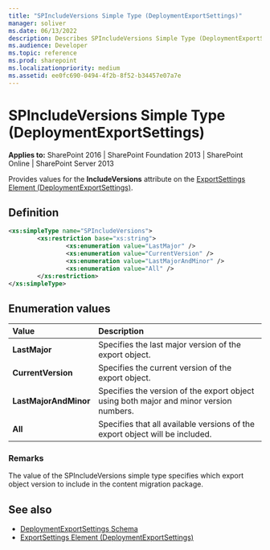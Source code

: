 ```yaml
---
title: "SPIncludeVersions Simple Type (DeploymentExportSettings)"
manager: soliver
ms.date: 06/13/2022
description: Describes SPIncludeVersions Simple Type (DeploymentExportSettings) and includes information on elements and attributes.
ms.audience: Developer
ms.topic: reference
ms.prod: sharepoint
ms.localizationpriority: medium
ms.assetid: ee0fc690-0494-4f2b-8f52-b34457e07a7e
---
```


# SPIncludeVersions Simple Type (DeploymentExportSettings)

**Applies to:** SharePoint 2016 | SharePoint Foundation 2013 | SharePoint Online | SharePoint Server 2013
  
Provides values for the **IncludeVersions** attribute on the [ExportSettings Element (DeploymentExportSettings)](exportsettings-element-deploymentexportsettings.md). 

## Definition

```XML
<xs:simpleType name="SPIncludeVersions">
        <xs:restriction base="xs:string">
                <xs:enumeration value="LastMajor" />
                <xs:enumeration value="CurrentVersion" />
                <xs:enumeration value="LastMajorAndMinor" />
                <xs:enumeration value="All" />
        </xs:restriction>
</xs:simpleType>

```

## Enumeration values

|**Value**|**Description**|
|:-----|:-----|
|**LastMajor** <br/> |Specifies the last major version of the export object.  <br/> |
|**CurrentVersion** <br/> |Specifies the current version of the export object.  <br/> |
|**LastMajorAndMinor** <br/> |Specifies the version of the export object using both major and minor version numbers.  <br/> |
|**All** <br/> |Specifies that all available versions of the export object will be included.  <br/> |
   
### Remarks

The value of the SPIncludeVersions simple type specifies which export object version to include in the content migration package.
  
## See also

- [DeploymentExportSettings Schema](deploymentexportsettings-schema.md)
- [ExportSettings Element (DeploymentExportSettings)](exportsettings-element-deploymentexportsettings.md)


